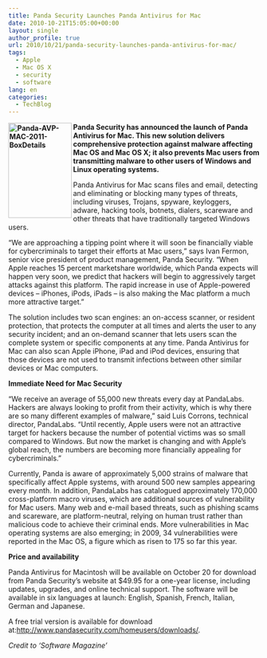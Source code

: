 ```yaml
---
title: Panda Security Launches Panda Antivirus for Mac
date: 2010-10-21T15:05:00+00:00
layout: single
author_profile: true
url: 2010/10/21/panda-security-launches-panda-antivirus-for-mac/
tags:
  - Apple
  - Mac OS X
  - security
  - software
lang: en
categories: 
  - TechBlog
---
```

**[<img title="Panda-AVP-MAC-2011-BoxDetails" border="0" alt="Panda-AVP-MAC-2011-BoxDetails" align="left" src="http://lh3.ggpht.com/_vaUVXcmC3OI/TMBPmvg0pGI/AAAAAAAAC0g/szOu8LB9NVg/Panda-AVP-MAC-2011-BoxDetails_thumb%5B6%5D.gif?imgmax=800" width="127" height="191" />](http://lh3.ggpht.com/_vaUVXcmC3OI/TMBPk3kX-yI/AAAAAAAAC0Y/2tBbSF7BVOw/s1600-h/Panda-AVP-MAC-2011-BoxDetails%5B10%5D.gif)Panda Security has announced the launch of Panda Antivirus for Mac. This new solution delivers comprehensive protection against malware affecting Mac OS and Mac OS X; it also prevents Mac users from transmitting malware to other users of Windows and Linux operating systems.**

Panda Antivirus for Mac scans files and email, detecting and eliminating or blocking many types of threats, including viruses, Trojans, spyware, keyloggers, adware, hacking tools, botnets, dialers, scareware and other threats that have traditionally targeted Windows users.

“We are approaching a tipping point where it will soon be financially viable for cybercriminals to target their efforts at Mac users,” says Ivan Fermon, senior vice president of product management, Panda Security. “When Apple reaches 15 percent marketshare worldwide, which Panda expects will happen very soon, we predict that hackers will begin to aggressively target attacks against this platform. The rapid increase in use of Apple-powered devices – iPhones, iPods, iPads – is also making the Mac platform a much more attractive target.”

The solution includes two scan engines: an on-access scanner, or resident protection, that protects the computer at all times and alerts the user to any security incident; and an on-demand scanner that lets users scan the complete system or specific components at any time. Panda Antivirus for Mac can also scan Apple iPhone, iPad and iPod devices, ensuring that those devices are not used to transmit infections between other similar devices or Mac computers.

**Immediate Need for Mac Security**

“We receive an average of 55,000 new threats every day at PandaLabs. Hackers are always looking to profit from their activity, which is why there are so many different examples of malware,” said Luis Corrons, technical director, PandaLabs. “Until recently, Apple users were not an attractive target for hackers because the number of potential victims was so small compared to Windows. But now the market is changing and with Apple’s global reach, the numbers are becoming more financially appealing for cybercriminals.”

Currently, Panda is aware of approximately 5,000 strains of malware that specifically affect Apple systems, with around 500 new samples appearing every month. In addition, PandaLabs has catalogued approximately 170,000 cross-platform macro viruses, which are additional sources of vulnerability for Mac users. Many web and e-mail based threats, such as phishing scams and scareware, are platform-neutral, relying on human trust rather than malicious code to achieve their criminal ends. More vulnerabilities in Mac operating systems are also emerging; in 2009, 34 vulnerabilities were reported in the Mac OS, a figure which as risen to 175 so far this year.

**Price and availability**

Panda Antivirus for Macintosh will be available on October 20 for download from Panda Security’s website at $49.95 for a one-year license, including updates, upgrades, and online technical support. The software will be available in six languages at launch: English, Spanish, French, Italian, German and Japanese.

A free trial version is available for download at:<http://www.pandasecurity.com/homeusers/downloads/>.

_Credit to ‘Software Magazine’_